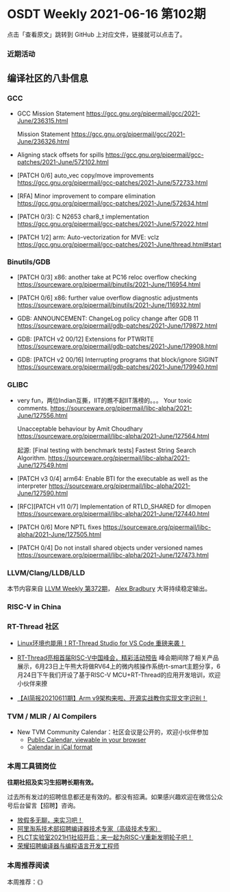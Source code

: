 # OSDT Weekly 2021-06-16 第102期

点击「查看原文」跳转到 GitHub 上对应文件，链接就可以点击了。

### 近期活动

## 编译社区的八卦信息

### GCC

- GCC Mission Statement
  https://gcc.gnu.org/pipermail/gcc/2021-June/236315.html

  Mission Statement
  https://gcc.gnu.org/pipermail/gcc/2021-June/236326.html

- Aligning stack offsets for spills
  https://gcc.gnu.org/pipermail/gcc-patches/2021-June/572102.html

- [PATCH 0/6] auto_vec copy/move improvements
  https://gcc.gnu.org/pipermail/gcc-patches/2021-June/572733.html

- [RFA] Minor improvement to compare elimination
  https://gcc.gnu.org/pipermail/gcc-patches/2021-June/572634.html

- [PATCH 0/3]: C N2653 char8_t implementation
  https://gcc.gnu.org/pipermail/gcc-patches/2021-June/572022.html

- [PATCH 1/2] arm: Auto-vectorization for MVE: vclz
  https://gcc.gnu.org/pipermail/gcc-patches/2021-June/thread.html#start

### Binutils/GDB

- [PATCH 0/3] x86: another take at PC16 reloc overflow checking
  https://sourceware.org/pipermail/binutils/2021-June/116954.html

- [PATCH 0/6] x86: further value overflow diagnostic adjustments
  https://sourceware.org/pipermail/binutils/2021-June/116932.html

- GDB: ANNOUNCEMENT: ChangeLog policy change after GDB 11
  https://sourceware.org/pipermail/gdb-patches/2021-June/179872.html

- GDB: [PATCH v2 00/12] Extensions for PTWRITE
  https://sourceware.org/pipermail/gdb-patches/2021-June/179908.html

- GDB: [PATCH v2 00/16] Interrupting programs that block/ignore SIGINT
  https://sourceware.org/pipermail/gdb-patches/2021-June/179940.html

### GLIBC

- very fun，两位Indian互撕，IIT的瞧不起IIT落榜的。。。
  Your toxic comments.
  https://sourceware.org/pipermail/libc-alpha/2021-June/127556.html

  Unacceptable behaviour by Amit Choudhary
  https://sourceware.org/pipermail/libc-alpha/2021-June/127564.html  

  起源: [Final testing with benchmark tests] Fastest String Search Algorithm.
  https://sourceware.org/pipermail/libc-alpha/2021-June/127549.html

- [PATCH v3 0/4] arm64: Enable BTI for the executable as well as the interpreter
  https://sourceware.org/pipermail/libc-alpha/2021-June/127590.html

- [RFC][PATCH v11 0/7] Implementation of RTLD_SHARED for dlmopen
  https://sourceware.org/pipermail/libc-alpha/2021-June/127440.html

- [PATCH 0/6] More NPTL fixes
  https://sourceware.org/pipermail/libc-alpha/2021-June/127505.html

- [PATCH 0/4] Do not install shared objects under versioned names
  https://sourceware.org/pipermail/libc-alpha/2021-June/127473.html

### LLVM/Clang/LLDB/LLD

本节内容来自 [LLVM Weekly 第372期](http://llvmweekly.org/issue/372)，
[Alex Bradbury](https://www.linkedin.com/in/alex-bradbury/) 大哥持续稳定输出。

### RISC-V in China

### RT-Thread 社区

- [Linux环境也能用！RT-Thread Studio for VS Code 重磅来袭！](https://mp.weixin.qq.com/s/OzjSP4hy4n4HJkF6hdxLZQ)

- [RT-Thread亮相首届RISC-V中国峰会，精彩活动预告](https://mp.weixin.qq.com/s/TSu2-sESU9wnWKWXWn4hzQ) 峰会期间除了相关产品展示，6月23日上午熊大将做RV64上的微内核操作系统rt-smart主题分享，6月24日下午我们开设了基于RISC-V MCU+RT-Thread的应用开发培训，欢迎小伙伴来撩

- [【AI简报20210611期】Arm v9架构来啦、开源实战教你实现文字识别！](https://mp.weixin.qq.com/s/8tPFAObnmDSpzrX5Gh7p_A)


### TVM / MLIR / AI Compilers

- New TVM Community Calendar：社区会议是公开的，欢迎小伙伴参加
  - [Public Calendar, viewable in your browser](https://calendar.google.com/calendar/embed?src=071aaettatchrj779v0k8jsmcc%40group.calendar.google.com&ctz=America%2FLos_Angeles)
  - [Calendar in iCal format](https://calendar.google.com/calendar/ical/071aaettatchrj779v0k8jsmcc%40group.calendar.google.com/public/basic.ics)

### 本周工具链岗位

**往期社招及实习生招聘长期有效。**

过去所有发过的招聘信息都还是有效的。都没有招满。如果感兴趣欢迎在微信公众号后台留言【招聘】咨询。

- [放假多无聊，来实习吧！](https://mp.weixin.qq.com/s/pWjPrHtaWnzWbPfqqcX1cQ)
- [阿里淘系技术部招聘编译器技术专家（高级技术专家）](https://mp.weixin.qq.com/s/Yr_XA_L9fCI8IvhuudwTkQ)
- [PLCT实验室2021H1社招开启：来一起为RISC-V重新发明轮子吧！](https://mp.weixin.qq.com/s/9BUJ1-LbHGm-Lhs_Lavzjw)
- [荣耀招聘编译器与编程语言开发工程师](https://mp.weixin.qq.com/s/XaLAhjLP6fhj3Vl-mUjXng)

### 本周推荐阅读

本周推荐：《》
